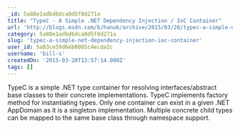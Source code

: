 ```yaml
---
_id: 5a88e1adbd6dca0d5f0d271a
title: "TypeC - A Simple .NET Dependency Injection / IoC Container"
url: 'http://blogs.msdn.com/b/hanuk/archive/2015/03/28/typec-a-simple-net-injection-ioc-container.aspx'
category: 5a88e1adbd6dca0d5f0d271a
slug: 'typec-a-simple-net-dependency-injection-ioc-container'
user_id: 5a83ce59d6eb0005c4ecda2c
username: 'bill-s'
createdOn: '2015-03-28T13:57:14.000Z'
tags: []
---
```


TypeC is a simple .NET type container for resolving interfaces/abstract base classes to their concrete implementations. TypeC implements factory method for instantiating types. Only one container can exist in a given .NET AppDomain as it is a singleton implementation. Multiple concrete child types can be mapped to the same base class through namespace support.
